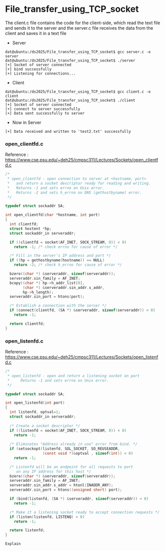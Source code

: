 # File_transfer_using_TCP_socket

The client.c file contains the code for the client-side, which read the text file and sends it to the server and the server.c file receives the data from the client and saves it in a text file

- Server

```
dat@ubuntu:/ds2025/File_transfer_using_TCP_socket$ gcc server.c -o server
dat@ubuntu:/ds2025/File_transfer_using_TCP_socket$ ./server
[+] Socket of server connected
[+] bind successfully
[+] Listening for connections...
```

- Client

```
dat@ubuntu:/ds2025/File_transfer_using_TCP_socket$ gcc client.c -o client
dat@ubuntu:/ds2025/File_transfer_using_TCP_socket$ ./client
[+] Socket of server connected
[+] connect to server successfully
[+] Data sent successfully to server
```

- Now in Server

```
[+] Data received and written to 'test2.txt' successfully
```

### open_clientfd.c

Reference : https://www.cse.psu.edu/~deh25/cmpsc311/Lectures/Sockets/open_clientfd.c
```c
/*
 * open_clientfd - open connection to server at <hostname, port> 
 *   and return a socket descriptor ready for reading and writing.
 *   Returns -1 and sets errno on Unix error. 
 *   Returns -2 and sets h_errno on DNS (gethostbyname) error.
 */

typedef struct sockaddr SA;

int open_clientfd(char *hostname, int port) 
{
  int clientfd;
  struct hostent *hp;
  struct sockaddr_in serveraddr;

  if ((clientfd = socket(AF_INET, SOCK_STREAM, 0)) < 0)
    return -1; /* check errno for cause of error */

  /* Fill in the server's IP address and port */
  if ((hp = gethostbyname(hostname)) == NULL)
    return -2; /* check h_errno for cause of error */

  bzero((char *) &serveraddr, sizeof(serveraddr));
  serveraddr.sin_family = AF_INET;
  bcopy((char *) hp->h_addr_list[0], 
        (char *) &serveraddr.sin_addr.s_addr,
        hp->h_length);
  serveraddr.sin_port = htons(port);

  /* Establish a connection with the server */
  if (connect(clientfd, (SA *) &serveraddr, sizeof(serveraddr)) < 0)
    return -1;

  return clientfd;
}
```

### open_listenfd.c

Reference : https://www.cse.psu.edu/~deh25/cmpsc311/Lectures/Sockets/open_listenfd.c
```c    
/*  
 * open_listenfd - open and return a listening socket on port
 *     Returns -1 and sets errno on Unix error.
 */

typedef struct sockaddr SA;

int open_listenfd(int port) 
{
  int listenfd, optval=1;
  struct sockaddr_in serveraddr;
  
  /* Create a socket descriptor */
  if ((listenfd = socket(AF_INET, SOCK_STREAM, 0)) < 0)
    return -1;
 
  /* Eliminates "Address already in use" error from bind. */
  if (setsockopt(listenfd, SOL_SOCKET, SO_REUSEADDR, 
                 (const void *)&optval , sizeof(int)) < 0)
    return -1;

  /* Listenfd will be an endpoint for all requests to port
     on any IP address for this host */
  bzero((char *) &serveraddr, sizeof(serveraddr));
  serveraddr.sin_family = AF_INET; 
  serveraddr.sin_addr.s_addr = htonl(INADDR_ANY); 
  serveraddr.sin_port = htons((unsigned short) port); 

  if (bind(listenfd, (SA *) &serveraddr, sizeof(serveraddr)) < 0)
    return -1;

  /* Make it a listening socket ready to accept connection requests */
  if (listen(listenfd, LISTENQ) < 0)
    return -1;

  return listenfd;
}

Explain
```